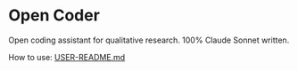 # Open Coder
Open coding assistant for qualitative research. 100% Claude Sonnet written.

How to use: [USER-README.md](https://github.com/konbraphat51/OpenCoder/blob/main/USER-README.md)

